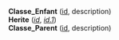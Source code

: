 **Classe_Enfant** (<ins>id</ins>, description)  
**Herite** (<ins>_id_</ins>, <ins>_id.1_</ins>)  
**Classe_Parent** (<ins>id</ins>, description)